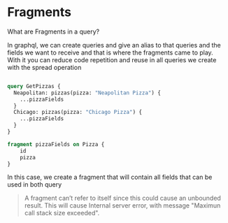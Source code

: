 # Fragments

What are Fragments in a query?

In graphql, we can create queries and give an alias to that queries and the fields we want to receive and that is where the fragments came to play. With it you can reduce code repetition and reuse in all queries we create with the spread operation

```graphql

query GetPizzas {
  Neapolitan: pizzas(pizza: "Neapolitan Pizza") {
    ...pizzaFields
  }
  Chicago: pizzas(pizza: "Chicago Pizza") {
    ...pizzaFields
  }
}

fragment pizzaFields on Pizza {
    id
    pizza
}

```

In this case, we create a fragment that will contain all fields that can be used in both query

> A fragment can’t refer to itself since this could cause an unbounded result. This will cause Internal server error, with message "Maximun call stack size exceeded".
